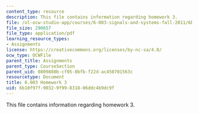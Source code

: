 ```yaml
---
content_type: resource
description: This file contains information regarding homework 3.
file: /ol-ocw-studio-app/courses/6-003-signals-and-systems-fall-2011/6b10f97f90329f99831806ddc4b9dc9f_MIT6_003F11_hw03.pdf
file_size: 290657
file_type: application/pdf
learning_resource_types:
- Assignments
license: https://creativecommons.org/licenses/by-nc-sa/4.0/
ocw_type: OCWFile
parent_title: Assignments
parent_type: CourseSection
parent_uid: 0809880b-cf05-0bfb-f22d-ac450701563c
resourcetype: Document
title: 6.003 Homework 3
uid: 6b10f97f-9032-9f99-8318-06ddc4b9dc9f
---
```

This file contains information regarding homework 3.